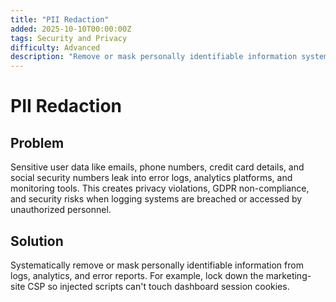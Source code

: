 ```yaml
---
title: "PII Redaction"
added: 2025-10-10T00:00:00Z
tags: Security and Privacy
difficulty: Advanced
description: "Remove or mask personally identifiable information systematically from logs, analytics, and error reports."
---
```

# PII Redaction

## Problem

Sensitive user data like emails, phone numbers, credit card details, and social security numbers leak into error logs, analytics platforms, and monitoring tools. This creates privacy violations, GDPR non-compliance, and security risks when logging systems are breached or accessed by unauthorized personnel.

## Solution

Systematically remove or mask personally identifiable information from logs, analytics, and error reports. For example, lock down the marketing-site CSP so injected scripts can't touch dashboard session cookies.
